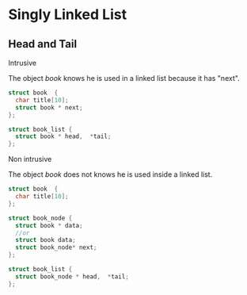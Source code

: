 # Singly Linked List

## Head and Tail

Intrusive

The object *book* knows he is used in a linked list because it has "next".

```c
struct book  {
  char title[10];
  struct book * next;
};

struct book_list {
  struct book * head,  *tail;
};
```

Non intrusive

The object *book* does not knows he is used inside a linked list.

```c
struct book  {
  char title[10];
};

struct book_node {
  struct book * data;
  //or
  struct book data;
  struct book_node* next;
};

struct book_list {
  struct book_node * head,  *tail;
};
```



